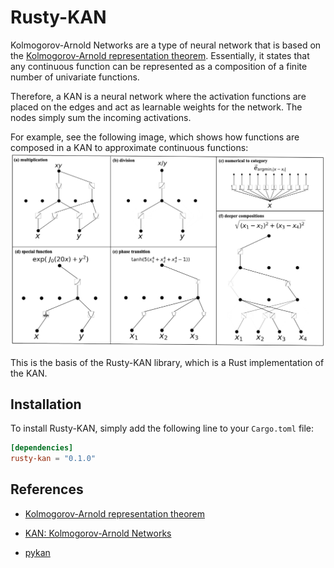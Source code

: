 # Rusty-KAN

Kolmogorov-Arnold Networks are a type of neural network that is based on the [Kolmogorov-Arnold representation theorem](https://en.wikipedia.org/wiki/Kolmogorov%E2%80%93Arnold_representation_theorem). Essentially, it states that any continuous function can be represented as a composition of a finite number of univariate functions.

Therefore, a KAN is a neural network where the activation functions are placed on the edges and act as learnable weights for the network. The nodes simply sum the incoming activations.

For example, see the following image, which shows how functions are composed in a KAN to approximate continuous functions:
![alt text](image.png)

This is the basis of the Rusty-KAN library, which is a Rust implementation of the KAN.

## Installation

To install Rusty-KAN, simply add the following line to your `Cargo.toml` file:

```toml
[dependencies]
rusty-kan = "0.1.0"
```

## References

- [Kolmogorov-Arnold representation theorem](https://en.wikipedia.org/wiki/Kolmogorov%E2%80%93Arnold_representation_theorem)

- [KAN: Kolmogorov-Arnold Networks](https://arxiv.org/abs/2404.19756)

- [pykan](https://github.com/KindXiaoming/pykan)
